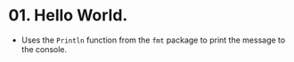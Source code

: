 # 01. Hello World.

- Uses the `Println` function from the `fmt` package to print the message to the console.